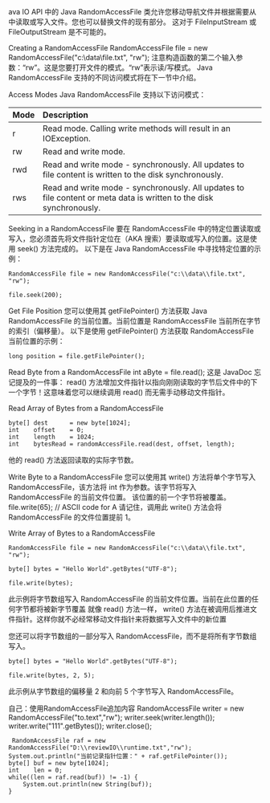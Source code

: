 ava IO API 中的 Java RandomAccessFile 类允许您移动导航文件并根据需要从中读取或写入文件。您也可以替换文件的现有部分。
这对于 FileInputStream 或 FileOutputStream 是不可能的。

Creating a RandomAccessFile
RandomAccessFile file = new RandomAccessFile("c:\\data\\file.txt", "rw");
注意构造函数的第二个输入参数：“rw”。这是您要打开文件的模式。“rw”表示读/写模式。 Java RandomAccessFile 支持的不同访问模式将在下一节中介绍。

Access Modes
Java RandomAccessFile 支持以下访问模式：

| Mode | Description                                                  |
| :--- | :----------------------------------------------------------- |
| r    | Read mode. Calling write methods will result in an IOException. |
| rw   | Read and write mode.                                         |
| rwd  | Read and write mode - synchronously. All updates to file content is written to the disk synchronously. |
| rws  | Read and write mode - synchronously. All updates to file content or meta data is written to the disk synchronously. |


Seeking in a RandomAccessFile
要在 RandomAccessFile 中的特定位置读取或写入，您必须首先将文件指针定位在（AKA 搜索）要读取或写入的位置。这是使用 seek() 方法完成的。
以下是在 Java RandomAccessFile 中寻找特定位置的示例：

```
RandomAccessFile file = new RandomAccessFile("c:\\data\\file.txt", "rw");

file.seek(200);
```

Get File Position
您可以使用其 getFilePointer() 方法获取 Java RandomAccessFile 的当前位置。当前位置是 RandomAccessFile 当前所在字节的索引（偏移量）。
以下是使用 getFilePointer() 方法获取 RandomAccessFile 当前位置的示例：

```
long position = file.getFilePointer();
```

Read Byte from a RandomAccessFile
int aByte = file.read();
这是 JavaDoc 忘记提及的一件事： read() 方法增加文件指针以指向刚刚读取的字节后文件中的下一个字节！这意味着您可以继续调用 read() 
而无需手动移动文件指针。


Read Array of Bytes from a RandomAccessFile
```
byte[] dest      = new byte[1024];
int    offset    = 0;
int    length    = 1024;
int    bytesRead = randomAccessFile.read(dest, offset, length);
```
他的 read() 方法返回读取的实际字节数。


Write Byte to a RandomAccessFile
您可以使用其 write() 方法将单个字节写入 RandomAccessFile，该方法将 int 作为参数。该字节将写入 RandomAccessFile 的当前文件位置。
该位置的前一个字节将被覆盖。
file.write(65); // ASCII code for A
请记住，调用此 write() 方法会将 RandomAccessFile 的文件位置提前 1。



Write Array of Bytes to a RandomAccessFile

```
RandomAccessFile file = new RandomAccessFile("c:\\data\\file.txt", "rw");

byte[] bytes = "Hello World".getBytes("UTF-8");

file.write(bytes);
```
此示例将字节数组写入 RandomAccessFile 的当前文件位置。当前在此位置的任何字节都将被新字节覆盖
就像 read() 方法一样， write() 方法在被调用后推进文件指针。这样你就不必经常移动文件指针来将数据写入文件中的新位置

您还可以将字节数组的一部分写入 RandomAccessFile，而不是将所有字节数组写入。

```
byte[] bytes = "Hello World".getBytes("UTF-8");

file.write(bytes, 2, 5);
```

此示例从字节数组的偏移量 2 和向前 5 个字节写入 RandomAccessFile。




自己：使用RandomAccessFile追加内容
 RandomAccessFile writer = new RandomAccessFile("to.text","rw");
        writer.seek(writer.length());
        writer.write("111".getBytes());
        writer.close();

```
 RandomAccessFile raf = new RandomAccessFile("D:\\reviewIO\\runtime.txt","rw");
System.out.println("当前记录指针位置：" + raf.getFilePointer());
byte[] buf = new byte[1024];
int    len = 0;
while((len = raf.read(buf)) != -1) {
    System.out.println(new String(buf));
}
```